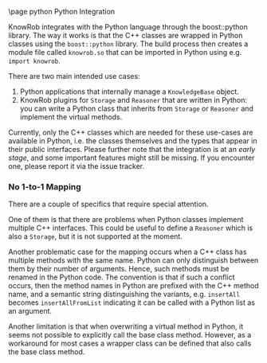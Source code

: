 \page python Python Integration

KnowRob integrates with the Python language through the boost::python library.
The way it works is that the C++ classes are wrapped in Python classes
using the `boost::python` library.
The build process then creates a module file called `knowrob.so` that can be imported
in Python using e.g. `import knowrob`.

There are two main intended use cases:
1. Python applications that internally manage a `KnowledgeBase` object.
2. KnowRob plugins for `Storage` and `Reasoner` that are written in Python: 
  you can write a Python class that inherits from `Storage` or `Reasoner`
  and implement the virtual methods.

Currently, only the C++ classes which are needed for these use-cases are available
in Python, i.e. the classes themselves and the types that appear in their public
interfaces.
Please further note that the integration is at an *early stage*, and some important
features might still be missing. If you encounter one, please report it via the issue tracker.

### No 1-to-1 Mapping

There are a couple of specifics that require special attention.

One of them is that there are problems when Python classes implement
multiple C++ interfaces. This could be useful to define a `Reasoner` which
is also a `Storage`, but it is not supported at the moment.

Another problematic case for the mapping occurs when a C++ class has multiple
methods with the same name. Python can only distinguish between them by their
number of arguments. Hence, such methods must be renamed in the Python code.
The convention is that if such a conflict occurs, then the method names in
Python are prefixed with the C++ method name, and a semantic string distinguishing
the variants, e.g. `insertAll` becomes `insertAllFromList` indicating it can be called
with a Python list as an argument.

Another limitation is that when overwriting a virtual method in Python, it seems
not possible to explicitly call the base class method.
However, as a workaround for most cases a wrapper class can be defined that also
calls the base class method.

